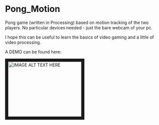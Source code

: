 # Pong_Motion

Pong game (written in Processing) based on motion tracking of the two players.
No particular devices needed - just the bare webcam of your pc.

I hope this can be useful to learn the basics of video gaming and a little of video processing.

A DEMO can be found here:

<a href="http://www.youtube.com/watch?feature=player_embedded&v=KKoyhdfcNwc
" target="_blank"><img src="http://img.youtube.com/vi/KKoyhdfcNwc/0.jpg" 
alt="IMAGE ALT TEXT HERE" width="240" height="180" border="10" /></a>
